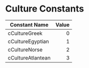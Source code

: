 # Culture Constants

| Constant Name     | Value |
|-------------------|-------:|
| cCultureGreek     | 0     |
| cCultureEgyptian  | 1     |
| cCultureNorse     | 2     |
| cCultureAtlantean | 3     |

